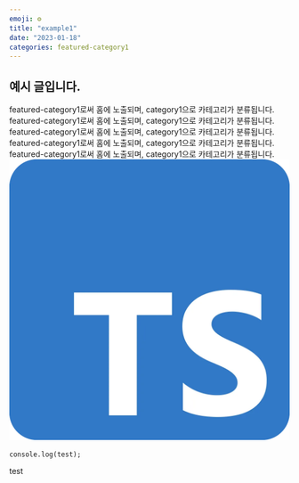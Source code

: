 ```yaml
---
emoji: ⚙️
title: "example1"
date: "2023-01-18"
categories: featured-category1
---
```


## 예시 글입니다.

featured-category1로써 홈에 노출되며, category1으로 카테고리가 분류됩니다.
featured-category1로써 홈에 노출되며, category1으로 카테고리가 분류됩니다.
featured-category1로써 홈에 노출되며, category1으로 카테고리가 분류됩니다.
featured-category1로써 홈에 노출되며, category1으로 카테고리가 분류됩니다.
featured-category1로써 홈에 노출되며, category1으로 카테고리가 분류됩니다.
![](ex.png)

```(js)
console.log(test);
```

test

```toc

```
